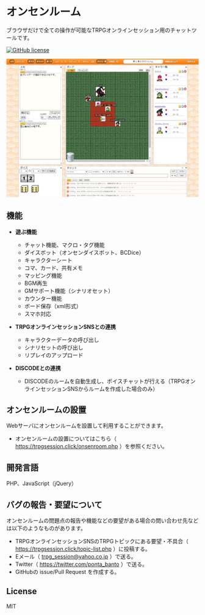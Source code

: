 # オンセンルーム

ブラウザだけで全ての操作が可能なTRPGオンラインセッション用のチャットツールです。

[![GitHub license](https://img.shields.io/badge/license-MIT-blue.svg)](https://github.com/ponta0321/OnsenRoom/blob/master/LICENSE)

![OnsenRoom](images/ss.jpg "スクリーンショット")

## 機能

- **遊ぶ機能**

  - チャット機能、マクロ・タグ機能
  - ダイスボット（オンセンダイスボット、BCDice）
  - キャラクターシート
  - コマ、カード、共有メモ
  - マッピング機能
  - BGM再生
  - GMサポート機能（シナリオセット）
  - カウンター機能
  - ボード保存（xml形式）
  - スマホ対応
  
- **TRPGオンラインセッションSNSとの連携**

  - キャラクターデータの呼び出し
  - シナリセットの呼び出し
  - リプレイのアップロード
  
- **DISCODEとの連携**

  - DISCODEのルームを自動生成し、ボイスチャットが行える（TRPGオンラインセッションSNSからルームを作成した場合のみ）

## オンセンルームの設置

Webサーバにオンセンルームを設置して利用することができます。  

- オンセンルームの設置についてはこちら（ https://trpgsession.click/onsenroom.php ）を参照ください。

## 開発言語

PHP、JavaScript（jQuery）

## バグの報告・要望について

オンセンルームの問題点の報告や機能などの要望がある場合の問い合わせ先などは以下のようなものがあります。

- TRPGオンラインセッションSNSのTRPGトピックにある要望・不具合（ https://trpgsession.click/topic-list.php ）に投稿する。
- Eメール（ trpg_session@yahoo.co.jp ）で送る。
- Twitter（ https://twitter.com/ponta_banto ）で送る。
- GitHubの issue/Pull Request を作成する。

## License

MIT